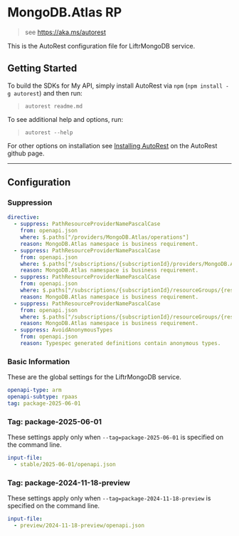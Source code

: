 # MongoDB.Atlas RP

> see https://aka.ms/autorest

This is the AutoRest configuration file for LiftrMongoDB service.

## Getting Started

To build the SDKs for My API, simply install AutoRest via `npm` (`npm install -g autorest`) and then run:

> `autorest readme.md`

To see additional help and options, run:

> `autorest --help`

For other options on installation see [Installing AutoRest](https://aka.ms/autorest/install) on the AutoRest github page.

---

## Configuration

### Suppression

``` yaml
directive:
  - suppress: PathResourceProviderNamePascalCase
    from: openapi.json
    where: $.paths["/providers/MongoDB.Atlas/operations"]
    reason: MongoDB.Atlas namespace is business requirement.
  - suppress: PathResourceProviderNamePascalCase
    from: openapi.json
    where: $.paths["/subscriptions/{subscriptionId}/providers/MongoDB.Atlas/organizations"]
    reason: MongoDB.Atlas namespace is business requirement.
  - suppress: PathResourceProviderNamePascalCase
    from: openapi.json
    where: $.paths["/subscriptions/{subscriptionId}/resourceGroups/{resourceGroupName}/providers/MongoDB.Atlas/organizations"]
    reason: MongoDB.Atlas namespace is business requirement.
  - suppress: PathResourceProviderNamePascalCase
    from: openapi.json
    where: $.paths["/subscriptions/{subscriptionId}/resourceGroups/{resourceGroupName}/providers/MongoDB.Atlas/organizations/{organizationName}"]
    reason: MongoDB.Atlas namespace is business requirement.
  - suppress: AvoidAnonymousTypes
    from: openapi.json
    reason: Typespec generated definitions contain anonymous types.
```

### Basic Information

These are the global settings for the LiftrMongoDB service.

```yaml
openapi-type: arm
openapi-subtype: rpaas
tag: package-2025-06-01
```

### Tag: package-2025-06-01

These settings apply only when `--tag=package-2025-06-01` is specified on the command line.

```yaml $(tag) == 'package-2025-06-01'
input-file:
  - stable/2025-06-01/openapi.json
```

### Tag: package-2024-11-18-preview

These settings apply only when `--tag=package-2024-11-18-preview` is specified on the command line.

```yaml $(tag) == 'package-2024-11-18-preview'
input-file:
  - preview/2024-11-18-preview/openapi.json
```
